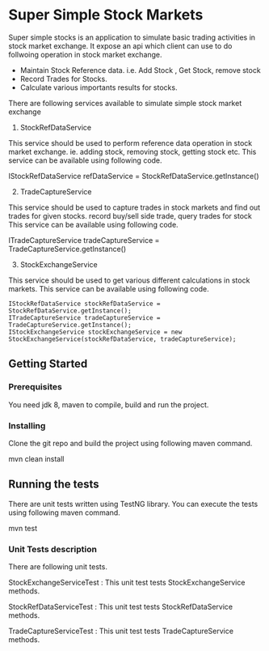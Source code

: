 # Super Simple Stock Markets

Super simple stocks is an application to simulate basic trading activities in stock market exchange. 
It expose an api which client can use to do follwoing operation in stock market exchange.
- Maintain Stock Reference data. i.e. Add Stock , Get Stock, remove stock
- Record Trades for Stocks.
- Calculate various importants results for stocks.
 
There are following services available to simulate simple stock market exchange
1. StockRefDataService

This service should be used to perform reference data operation in stock market exchange. ie. adding stock, removing stock, getting stock etc.
This service can be available using following code.

IStockRefDataService refDataService = StockRefDataService.getInstance()

2. TradeCaptureService

This service should be used to capture trades in stock markets and find out trades for given stocks. record buy/sell side trade, query trades for stock
This service can be available using following code.

ITradeCaptureService tradeCaptureService = TradeCaptureService.getInstance()

3. StockExchangeService

This service should be used to get various different calculations in stock markets. 
This service can be available using following code.

	IStockRefDataService stockRefDataService = StockRefDataService.getInstance();
	ITradeCaptureService tradeCaptureService = TradeCaptureService.getInstance();
	IStockExchangeService stockExchangeService = new StockExchangeService(stockRefDataService, tradeCaptureService);
	
## Getting Started


### Prerequisites

You need jdk 8, maven to compile, build and run the project.


### Installing

Clone the git repo and build the project using following maven command.

mvn clean install

## Running the tests

There are unit tests written using TestNG library. You can execute the tests using following maven command.

mvn test

### Unit Tests description

There are following unit tests.

StockExchangeServiceTest : This unit test tests StockExchangeService methods.  

StockRefDataServiceTest : This unit test tests StockRefDataService methods. 

TradeCaptureServiceTest : This unit test tests TradeCaptureService methods.

